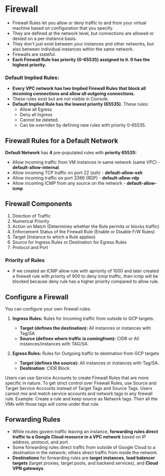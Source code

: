 # Firewall
- Firewall Rules let you allow or deny traffic to and from your virtual machine based on configuration that you specify.
- They are defined at the network level, but connections are allowed or denied on a per-instance basis.
- They don't just exist between your instances and other networks, but also between individual instances within the same network.
- Firewalls are stateful.
- **Each Firewall Rule has priority (0-65535) assigned to it. 0 has the highest priority.**
  
### Default Implied Rules:
- **Every VPC network has two Implied Firewall Rules that block all incoming connections and allow all outgoing connections.**
- These rules exist but are not visible in Console.
- **Default Implied Rule has the lowest priority (65535).** These rules:
  - Allow all Egress
  - Deny all Ingress
  - Cannot be deleted.
  - Can be overriden by defining new rules with priority 0-65535.
 
## Firewall Rules for a Default Network
**Default Network** has **4** pre-populated rules with **priority 65535:**
  - Allow incoming traffic from VM instances in same network (same VPC) - **default-allow-internal**.
  - Allow incoming TCP traffic on port 22 (ssh) - **default-allow-ssh**
  - Allow incoming traffic on port 3389 (RDP) - **default-allow-rdp**
  - Allow incoming ICMP from any source on the network - **default-allow-icmp**

## Firewall Components
1. Direction of Traffic
2. Numerical Priority
3. Action on Match (Determines whether the Rule permits or blocks traffic)
4. Enforcement Status of the Firewall Rule (Enable or Disable F/W Rules)
5. Target (Instance to which a Rule applies)
6. Source for Ingress Rules or Destination for Egress Rules
7. Protocol and Port
   
### Priority of Rules
- If we created an ICMP allow rule with apriority of 1000 and later created a firewall rule with priority of 900 to deny icmp traffic, then icmp will be blocked because deny rule has a higher priority compared to allow rule.

## Configure a Firewall
You can configure your own firewall rules:
1. **Ingress Rules:** Rules for Incoming traffic from outside to GCP targets.
   - **Target (defines the destination):** All instances or instances with Tag/SA
   - **Source (defines where traffic is comingfrom):** CIDR or All instances/instances with TAG/SA.
      
2. **Egress Rules:** Rules for Outgoing traffic to destination from GCP targets
   - **Target (defines the source):** All instances or instances with Tag/SA.
   - **Destination:** CIDR Block
 
Users can use Service Accounts to create Firewall Rules that are more specific in nature. To get strict control over Firewall Rules, use Source and Target Service Accounts instead of Target Tags and Source Tags. Users cannot mix and match service accounts and network tags in any firewall rule. Example: Create a rule and keep source as Network tags. Then all the VMs with those tags will come under that rule.

## Forwarding Rules
- While routes govern traffic leaving an instance, **forwarding rules direct traffic to a Google Cloud resource in a VPC network** based on IP address, protocol, and port.
- Some forwarding rules direct traffic from outside of Google Cloud to a destination in the network; others direct traffic from inside the network.
- **Destinations** for forwarding rules are **target instances**, **load balancer targets** (target proxies, target pools, and backend services), and **Cloud VPN gateways**.
